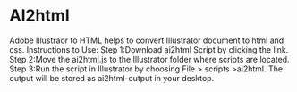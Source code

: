 # AI2html
Adobe Illustraor to HTML helps to convert Illustrator document to html and css. 
Instructions to Use: 
Step 1:Download ai2html Script by clicking the link. 
Step 2:Move the ai2html.js to the Illustrator folder where scripts are located. 
Step 3:Run the script in Illustrator by choosing File > scripts >ai2html. The output will be stored as ai2html-output in your desktop.
